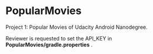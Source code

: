 # PopularMovies 
Project 1: Popular Movies of Udacity Android Nanodegree.

Reviewer is requested to set the API_KEY in **PopularMovies/gradle.properties** .
